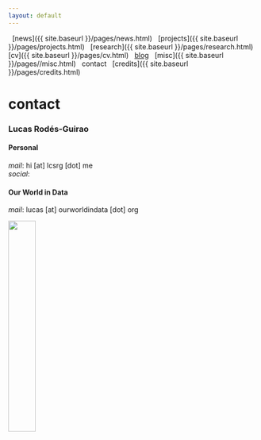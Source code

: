 ```yaml
---
layout: default
---
```


<a href="{{ site.baseurl }}/index.html" class="back2"><i class="fa fa-home" aria-hidden="true"></i></a> &nbsp; 
[news]({{ site.baseurl }}/pages/news.html) &nbsp; [projects]({{ site.baseurl }}/pages/projects.html) &nbsp; [research]({{ site.baseurl }}/pages/research.html) &nbsp;
[cv]({{ site.baseurl }}/pages/cv.html) &nbsp; [blog](https://medium.com/@lucasrg) &nbsp; [misc]({{ site.baseurl }}/pages//misc.html) &nbsp;
contact &nbsp; [credits]({{ site.baseurl }}/pages/credits.html)<br/>
# contact


### Lucas Rodés-Guirao

#### Personal
*mail*: hi [at] lcsrg [dot] me<br/>
*social*: &nbsp; <a href="http://linkedin.com/in/lucasrodes"><i class='fa fa-linkedin'></i></a>
&nbsp;
<a href="http://twitter.com/lucasrodesg"><i class='fa fa-twitter'></i></a>
&nbsp;
<a href="http://github.com/lucasrodes"><i class='fa fa-github'></i></a>
&nbsp;
<a href="https://scholar.google.es/citations?user=5KPcE6QAAAAJ&hl=en"><i class='fa fa-google'></i></a>
<a href="https://scholar.google.es/citations?user=5KPcE6QAAAAJ&hl=en"><i class='ai ai-google-scholar ai-1x'></i></a>
#### Our World in Data
*mail*: lucas [at] ourworldindata [dot] org<br/>

<img src="18101289.png" style="float: center;" width="33%">